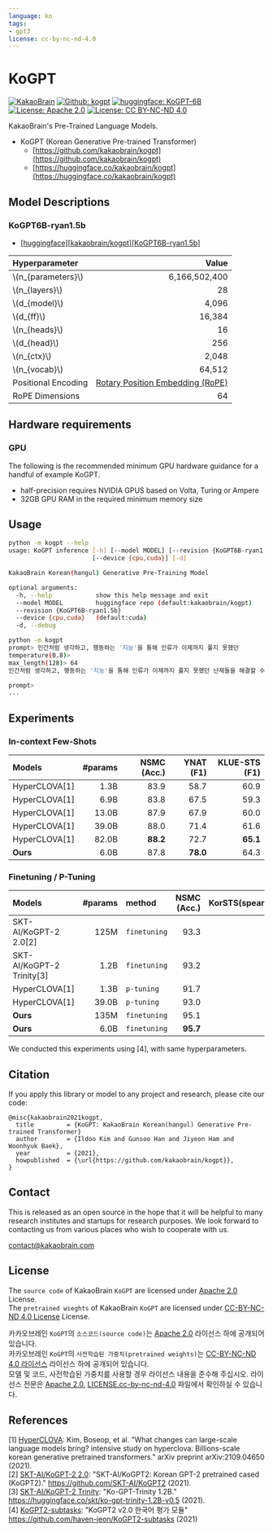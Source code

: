 ```yaml
---
language: ko
tags:
- gpt3
license: cc-by-nc-nd-4.0
---
```


# KoGPT
[![KakaoBrain](https://img.shields.io/badge/Kakao-Brain-ffcd00.svg)](http://kakaobrain.com/)
[![Github: kogpt](https://img.shields.io/badge/Github-kogpt-000000.svg)](https://github.com/kakaobrain/kogpt)
[![huggingface: KoGPT-6B](https://img.shields.io/badge/huggingface-KoGPT_6B_ryan1.5b-ffcd00.svg)](https://huggingface.co/kakaobrain/kogpt/tree/KoGPT6B-ryan1.5b)
[![License: Apache 2.0](https://img.shields.io/badge/License-Apache_2.0-blue.svg)](https://opensource.org/licenses/Apache-2.0)
[![License: CC BY-NC-ND 4.0](https://img.shields.io/badge/License-CC%20BY--NC--ND%204.0-lightgrey.svg)](https://creativecommons.org/licenses/by-nc-nd/4.0/)


KakaoBrain's Pre-Trained Language Models. 

* KoGPT (Korean Generative Pre-trained Transformer)
  * [https://github.com/kakaobrain/kogpt](https://github.com/kakaobrain/kogpt)
  * [https://huggingface.co/kakaobrain/kogpt](https://huggingface.co/kakaobrain/kogpt)


## Model Descriptions

### KoGPT6B-ryan1.5b

* [\[huggingface\]\[kakaobrain/kogpt\]\[KoGPT6B-ryan1.5b\]](https://huggingface.co/kakaobrain/kogpt/tree/KoGPT6B-ryan1.5b)

| Hyperparameter       | Value         |
|:---------------------|--------------:|
| \\(n_{parameters}\\) | 6,166,502,400 |
| \\(n_{layers}\\)     | 28            |
| \\(d_{model}\\)      | 4,096         |
| \\(d_{ff}\\)         | 16,384        |
| \\(n_{heads}\\)      | 16            |
| \\(d_{head}\\)       | 256           |
| \\(n_{ctx}\\)        | 2,048         |
| \\(n_{vocab}\\)      | 64,512        |
| Positional Encoding  | [Rotary Position Embedding (RoPE)](https://arxiv.org/abs/2104.09864) |
| RoPE Dimensions      | 64            |


## Hardware requirements

### GPU
The following is the recommended minimum GPU hardware guidance for a handful of example KoGPT.
* half-precision requires NVIDIA GPUS based on Volta, Turing or Ampere
* 32GB GPU RAM in the required minimum memory size


## Usage

```bash
python -m kogpt --help
usage: KoGPT inference [-h] [--model MODEL] [--revision {KoGPT6B-ryan1.5b}]
                       [--device {cpu,cuda}] [-d]

KakaoBrain Korean(hangul) Generative Pre-Training Model

optional arguments:
  -h, --help            show this help message and exit
  --model MODEL         huggingface repo (default:kakaobrain/kogpt)
  --revision {KoGPT6B-ryan1.5b}
  --device {cpu,cuda}   (default:cuda)
  -d, --debug
```

```bash
python -m kogpt
prompt> 인간처럼 생각하고, 행동하는 '지능'을 통해 인류가 이제까지 풀지 못했던
temperature(0.8)> 
max_length(128)> 64
인간처럼 생각하고, 행동하는 '지능'을 통해 인류가 이제까지 풀지 못했던 난제들을 해결할 수 있다고 믿었던 겁니다. 그리고 그의 과학적 이론은 세계 최고의 인재를 끌어모아 노벨상을 수상하며 그의 믿음을 현실화했습니다. 그런데

prompt>  
...
```


## Experiments

### In-context Few-Shots

| Models        | #params | NSMC (Acc.) | YNAT (F1) | KLUE-STS (F1) |
|:--------------|--------:|------------:|----------:|--------------:|
| HyperCLOVA[1] |    1.3B |        83.9 |      58.7 |          60.9 |
| HyperCLOVA[1] |    6.9B |        83.8 |      67.5 |          59.3 |
| HyperCLOVA[1] |   13.0B |        87.9 |      67.9 |          60.0 |
| HyperCLOVA[1] |   39.0B |        88.0 |      71.4 |          61.6 |
| HyperCLOVA[1] |   82.0B |    **88.2** |      72.7 |      **65.1** |
| **Ours**      |    6.0B |        87.8 |  **78.0** |          64.3 |



### Finetuning / P-Tuning

| Models                    | #params | method       | NSMC (Acc.) | KorSTS(spearman) |
|:--------------------------|--------:|:-------------|------------:|-----------------:|
| SKT-AI/KoGPT-2 2.0[2]     |    125M | `finetuning` |        93.3 |             78.4 |
| SKT-AI/KoGPT-2 Trinity[3] |    1.2B | `finetuning` |        93.2 |             83.4 |
| HyperCLOVA[1]             |    1.3B | `p-tuning`   |        91.7 |                - |
| HyperCLOVA[1]             |   39.0B | `p-tuning`   |        93.0 |                - |
| **Ours**                  |    135M | `finetuning` |        95.1 |             83.0 |
| **Ours**                  |    6.0B | `finetuning` |    **95.7** |         **85.3** |

We conducted this experiments using [4], with same hyperparameters.


## Citation

If you apply this library or model to any project and research, please cite our code:

```
@misc{kakaobrain2021kogpt,
  title         = {KoGPT: KakaoBrain Korean(hangul) Generative Pre-trained Transformer}
  author        = {Ildoo Kim and Gunsoo Han and Jiyeon Ham and Woonhyuk Baek},
  year          = {2021},
  howpublished  = {\url{https://github.com/kakaobrain/kogpt}},
}
```


## Contact

This is released as an open source in the hope that it will be helpful to many research institutes and startups for research purposes. We look forward to contacting us from various places who wish to cooperate with us. 

contact@kakaobrain.com


## License

The `source code` of KakaoBrain `KoGPT` are licensed under [Apache 2.0](LICENSE.apache-2.0) License.   
The `pretrained wieghts` of KakaoBrain `KoGPT` are licensed under [CC-BY-NC-ND 4.0 License](https://creativecommons.org/licenses/by-nc-nd/4.0/) License.

카카오브레인 `KoGPT`의 `소스코드(source code)`는 [Apache 2.0](LICENSE.apache-2.0) 라이선스 하에 공개되어 있습니다.   
카카오브레인 `KoGPT`의 `사전학습된 가중치(pretrained weights)`는 [CC-BY-NC-ND 4.0 라이선스](https://creativecommons.org/licenses/by-nc-nd/4.0/) 라이선스 하에 공개되어 있습니다.   
모델 및 코드, 사전학습된 가중치를 사용할 경우 라이선스 내용을 준수해 주십시오. 라이선스 전문은 [Apache 2.0](LICENSE.apache-2.0), [LICENSE.cc-by-nc-nd-4.0](LICENSE.cc-by-nc-nd-4.0) 파일에서 확인하실 수 있습니다.


## References

[1] [HyperCLOVA](https://arxiv.org/abs/2109.04650): Kim, Boseop, et al. "What changes can large-scale language models bring? intensive study on hyperclova: Billions-scale korean generative pretrained transformers." arXiv preprint arXiv:2109.04650 (2021).   
[2] [SKT-AI/KoGPT-2 2.0](https://github.com/SKT-AI/KoGPT2): "SKT-AI/KoGPT2: Korean GPT-2 pretrained cased (KoGPT2)." https://github.com/SKT-AI/KoGPT2 (2021).   
[3] [SKT-AI/KoGPT-2 Trinity](https://huggingface.co/skt/ko-gpt-trinity-1.2B-v0.5): "Ko-GPT-Trinity 1.2B." https://huggingface.co/skt/ko-gpt-trinity-1.2B-v0.5 (2021).   
[4] [KoGPT2-subtasks](https://github.com/haven-jeon/KoGPT2-subtasks): "KoGPT2 v2.0 한국어 평가 모듈" https://github.com/haven-jeon/KoGPT2-subtasks (2021)
